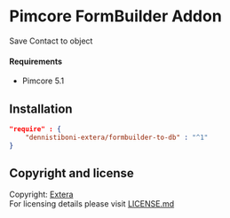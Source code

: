 # Pimcore FormBuilder Addon
Save Contact to object

#### Requirements
* Pimcore 5.1


## Installation

```json
"require" : {
    "dennistiboni-extera/formbuilder-to-db" : "^1"
}
```



## Copyright and license
Copyright: [Extera](https://extera.com)  
For licensing details please visit [LICENSE.md](LICENSE.md)  